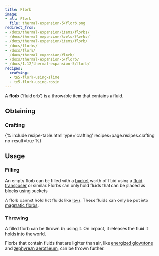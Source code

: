 ```yaml
---
title: Florb
image:
- alt: Florb
  file: thermal-expansion-5/florb.png
redirect_from:
- /docs/thermal-expansion/items/florbs/
- /docs/thermal-expansion/tools/florbs/
- /docs/thermal-expansion/items/florb/
- /docs/florbs/
- /docs/florb/
- /docs/thermal-expansion/florb/
- /docs/thermal-expansion-5/florb/
- /docs/1.12/thermal-expansion-5/florb/
recipes:
  crafting:
  - te5-florb-using-slime
  - te5-florb-using-rosin
---
```


A **florb** ('fluid orb') is a throwable item that contains a fluid.


Obtaining
---------

### Crafting
{% include recipe-table.html type='crafting' recipes=page.recipes.crafting no-result=true %}


Usage
-----

### Filling
An empty florb can be filled with a
[bucket](https://minecraft.gamepedia.com/Bucket) worth of fluid using a [fluid
transposer](/docs/1.12/thermal-expansion/fluid-transposer/) or similar. Florbs can only hold fluids
that can be placed as blocks using buckets.

A florb cannot hold hot fluids like
[lava](https://minecraft.gamepedia.com/Lava). These fluids can only be put into
[magmatic florbs](/docs/1.12/thermal-expansion/magmatic-florb/).

### Throwing
A filled florb can be thrown by using it. On impact, it releases the fluid it
holds into the world.

Florbs that contain fluids that are lighter than air, like [energized
glowstone](/docs/1.12/thermal-foundation/energized-glowstone/) and [zephyrean
aerotheum](/docs/1.12/thermal-foundation/zephyrean-aerotheum/), can be thrown further.

